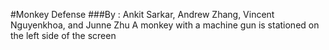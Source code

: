 #Monkey Defense
###By : Ankit Sarkar, Andrew Zhang, Vincent Nguyenkhoa, and Junne Zhu
A monkey with a machine gun is stationed on the left side of the screen
